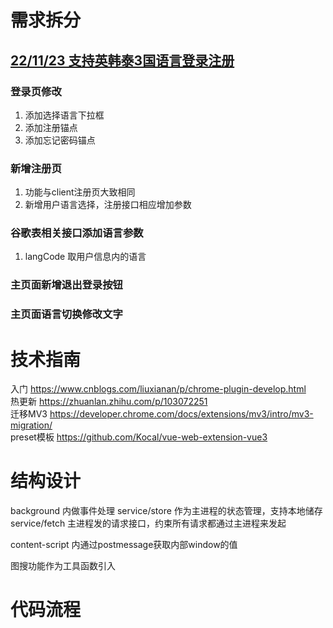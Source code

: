 # 需求拆分

## [22/11/23 支持英韩泰3国语言登录注册](https://devops.aliyun.com/projex/project/221441d8bff64eda1bf499a01d/sprint/2b4d01d82a4475b12df98c0e49#activeTab=Workitem&viewIdentifier=e23185c964cbf9606c3dca943a&openWorkitemIdentifier=1c15c39372c7f9d6bc96daf55c)

### 登录页修改
1. 添加选择语言下拉框  
2. 添加注册锚点  
3. 添加忘记密码锚点  

### 新增注册页  
1. 功能与client注册页大致相同  
2. 新增用户语言选择，注册接口相应增加参数  

### 谷歌表相关接口添加语言参数  
1. langCode 取用户信息内的语言  

### 主页面新增退出登录按钮
   
### 主页面语言切换修改文字

# 技术指南
入门 https://www.cnblogs.com/liuxianan/p/chrome-plugin-develop.html  
热更新 https://zhuanlan.zhihu.com/p/103072251  
迁移MV3 https://developer.chrome.com/docs/extensions/mv3/intro/mv3-migration/  
preset模板 https://github.com/Kocal/vue-web-extension-vue3  

# 结构设计
background 内做事件处理
service/store 作为主进程的状态管理，支持本地储存
service/fetch 主进程发的请求接口，约束所有请求都通过主进程来发起

content-script 内通过postmessage获取内部window的值


图搜功能作为工具函数引入

# 代码流程